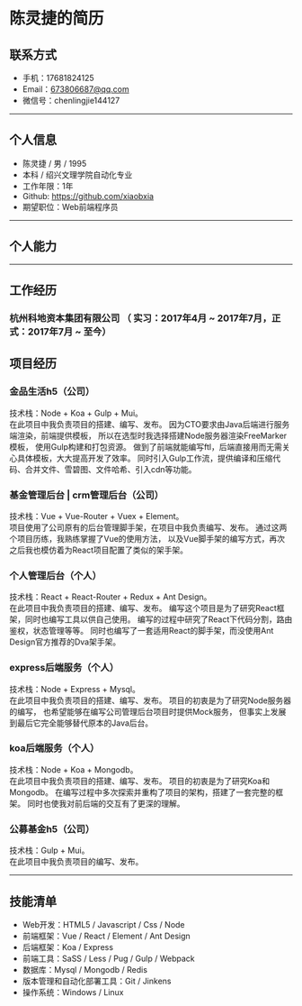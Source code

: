 # 陈灵捷的简历

## 联系方式
- 手机：17681824125 
- Email：673806687@qq.com
- 微信号：chenlingjie144127

---

## 个人信息
- 陈灵捷 / 男 / 1995
- 本科 / 绍兴文理学院自动化专业
- 工作年限：1年
- Github: https://github.com/xiaobxia
- 期望职位：Web前端程序员

---

## 个人能力

---

## 工作经历
### 杭州科地资本集团有限公司 （ 实习：2017年4月 ~ 2017年7月，正式：2017年7月 ~ 至今）

## 项目经历
### 金品生活h5（公司）
技术栈：Node + Koa + Gulp + Mui。    
在此项目中我负责项目的搭建、编写、发布。
因为CTO要求由Java后端进行服务端渲染，前端提供模板，
所以在选型时我选择搭建Node服务器渲染FreeMarker模板，
使用Gulp构建和打包资源。
做到了前端就能编写ftl，后端直接用而无需关心具体模板，大大提高开发了效率。
同时引入Gulp工作流，提供编译和压缩代码、合并文件、雪碧图、文件哈希、引入cdn等功能。

### 基金管理后台 | crm管理后台（公司）
技术栈：Vue + Vue-Router + Vuex + Element。    
项目使用了公司原有的后台管理脚手架，在项目中我负责编写、发布。
通过这两个项目历练，我熟练掌握了Vue的使用方法，
以及Vue脚手架的编写方式，再次之后我也模仿着为React项目配置了类似的架手架。

### 个人管理后台（个人）
技术栈：React + React-Router + Redux + Ant Design。    
在此项目中我负责项目的搭建、编写、发布。
编写这个项目是为了研究React框架，同时也编写工具以供自己使用。
编写的过程中研究了React下代码分割，路由鉴权，状态管理等等。
同时也编写了一套适用React的脚手架，而没使用Ant Design官方推荐的Dva架手架。

### express后端服务（个人）
技术栈：Node + Express + Mysql。    
在此项目中我负责项目的搭建、编写、发布。
项目的初衷是为了研究Node服务器的编写，
也希望能够在编写公司管理后台项目时提供Mock服务，
但事实上发展到最后它完全能够替代原本的Java后台。

### koa后端服务（个人）
技术栈：Node + Koa + Mongodb。  
在此项目中我负责项目的搭建、编写、发布。
项目的初衷是为了研究Koa和Mongodb。
在编写过程中多次探索并重构了项目的架构，搭建了一套完整的框架。
同时也使我对前后端的交互有了更深的理解。

### 公募基金h5（公司）
技术栈：Gulp + Mui。  
在此项目中我负责项目的编写、发布。  

---

## 技能清单
- Web开发：HTML5 / Javascript / Css / Node
- 前端框架：Vue / React / Element / Ant Design
- 后端框架：Koa / Express
- 前端工具：SaSS / Less / Pug / Gulp / Webpack
- 数据库：Mysql / Mongodb / Redis
- 版本管理和自动化部署工具：Git / Jinkens
- 操作系统：Windows / Linux
